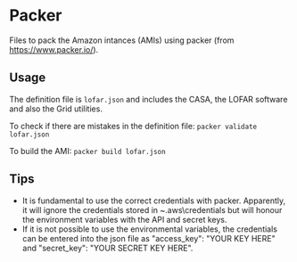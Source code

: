 Packer
======

Files to pack the Amazon intances (AMIs) using packer (from 
https://www.packer.io/). 

Usage
-----

The definition file is ```lofar.json``` and includes the CASA, the LOFAR 
software and also the Grid utilities.

To check if there are mistakes in the definition file:
```packer validate lofar.json```

To build the AMI:
```packer build lofar.json```

Tips
----
* It is fundamental to use the correct credentials with packer. 
Apparently, it will ignore the credentials stored in ~\.aws\credentials 
but will honour the environment variables with the API and secret keys. 
* If it is not possible to use the environmental variables, the 
credentials can be entered into the json file as "access_key": 
"YOUR KEY HERE" and "secret_key": "YOUR SECRET KEY HERE".